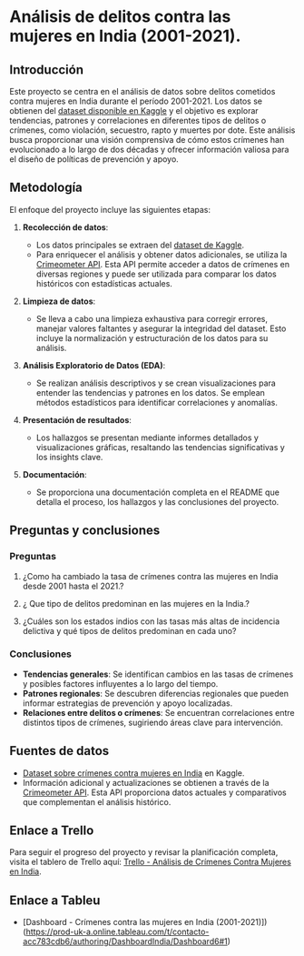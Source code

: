 # Análisis de delitos contra las mujeres en India (2001-2021).

## Introducción

Este proyecto se centra en el análisis de datos sobre delitos cometidos contra mujeres en India durante el período 2001-2021. Los datos se obtienen del [dataset disponible en Kaggle](https://www.kaggle.com/datasets/balajivaraprasad/crimes-against-women-in-india-2001-2021) y el objetivo es explorar tendencias, patrones y correlaciones en diferentes tipos de delitos o crímenes, como violación, secuestro, rapto y muertes por dote. Este análisis busca proporcionar una visión comprensiva de cómo estos crímenes han evolucionado a lo largo de dos décadas y ofrecer información valiosa para el diseño de políticas de prevención y apoyo.

## Metodología

El enfoque del proyecto incluye las siguientes etapas:

1. **Recolección de datos**: 
   - Los datos principales se extraen del [dataset de Kaggle](https://www.kaggle.com/datasets/balajivaraprasad/crimes-against-women-in-india-2001-2021).
   - Para enriquecer el análisis y obtener datos adicionales, se utiliza la [Crimeometer API](https://www.crimeometer.com/). Esta API permite acceder a datos de crímenes en diversas regiones y puede ser utilizada para comparar los datos históricos con estadísticas actuales.

2. **Limpieza de datos**: 
   - Se lleva a cabo una limpieza exhaustiva para corregir errores, manejar valores faltantes y asegurar la integridad del dataset. Esto incluye la normalización y estructuración de los datos para su análisis.

3. **Análisis Exploratorio de Datos (EDA)**: 
   - Se realizan análisis descriptivos y se crean visualizaciones para entender las tendencias y patrones en los datos. Se emplean métodos estadísticos para identificar correlaciones y anomalías.

4. **Presentación de resultados**: 
   - Los hallazgos se presentan mediante informes detallados y visualizaciones gráficas, resaltando las tendencias significativas y los insights clave.

5. **Documentación**: 
   - Se proporciona una documentación completa en el README que detalla el proceso, los hallazgos y las conclusiones del proyecto.

## Preguntas y conclusiones

### Preguntas
1. ¿Como ha cambiado la tasa de crímenes contra las mujeres en India desde 2001 hasta el 2021.?

2. ¿ Que tipo de delitos predominan en las mujeres en la India.?

3. ¿Cuáles son los estados indios con las tasas más altas de incidencia delictiva y qué tipos de delitos predominan en cada uno?

### Conclusiones
- **Tendencias generales**: Se identifican cambios en las tasas de crímenes y posibles factores influyentes a lo largo del tiempo.
- **Patrones regionales**: Se descubren diferencias regionales que pueden informar estrategias de prevención y apoyo localizadas.
- **Relaciones entre delitos o crímenes**: Se encuentran correlaciones entre distintos tipos de crímenes, sugiriendo áreas clave para intervención.

## Fuentes de datos

- [Dataset sobre crímenes contra mujeres en India]([https://www.kaggle.com/datasets](https://www.kaggle.com/datasets/balajivaraprasad/crimes-against-women-in-india-2001-2021)) en Kaggle.
- Información adicional y actualizaciones se obtienen a través de la [Crimeometer API](https://www.crimeometer.com/). Esta API proporciona datos actuales y comparativos que complementan el análisis histórico.

## Enlace a Trello

Para seguir el progreso del proyecto y revisar la planificación completa, visita el tablero de Trello aquí: [Trello - Análisis de Crímenes Contra Mujeres en India](https://trello.com/b/QDWsGSqT/delitos-de-la-mujer-en-la-india-2001-2021).

## Enlace a Tableu

- [Dashboard - Crímenes contra las mujeres en India (2001-2021)])(https://prod-uk-a.online.tableau.com/t/contacto-acc783cdb6/authoring/DashboardIndia/Dashboard6#1)

